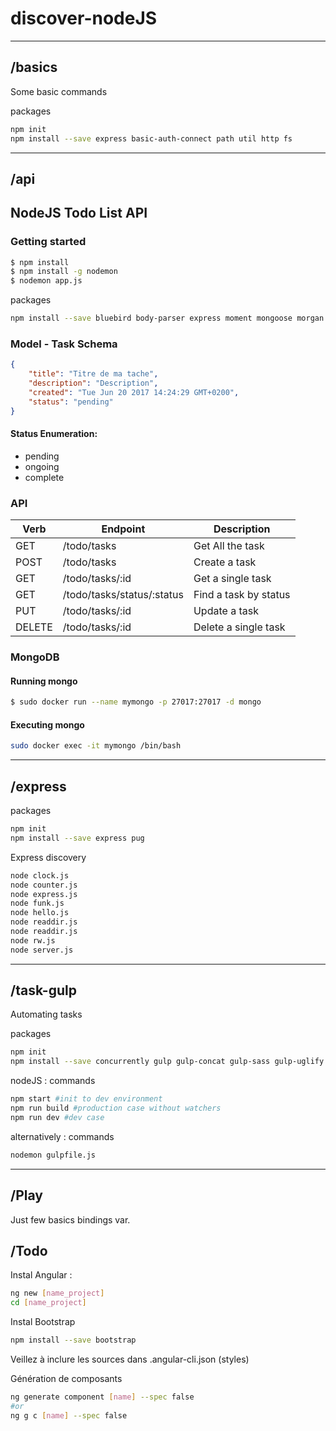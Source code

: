 # discover-nodeJS

---

## /basics

Some basic commands

packages 

```sh
npm init
npm install --save express basic-auth-connect path util http fs
```

---

## /api

## NodeJS Todo List API

### Getting started

```sh
$ npm install
$ npm install -g nodemon
$ nodemon app.js
```

packages 

```sh
npm install --save bluebird body-parser express moment mongoose morgan
```

### Model - Task Schema

```json
{
    "title": "Titre de ma tache",
    "description": "Description",
    "created": "Tue Jun 20 2017 14:24:29 GMT+0200",
    "status": "pending"
}
```

#### Status Enumeration:
 - pending
 - ongoing
 - complete


### API

| Verb    | Endpoint                   | Description           |
|---------|----------------------------|-----------------------|
| GET     | /todo/tasks                | Get All the task      |
| POST    | /todo/tasks                | Create a task         |
| GET     | /todo/tasks/:id            | Get a single task     |
| GET     | /todo/tasks/status/:status | Find a task by status |
| PUT     | /todo/tasks/:id            | Update a task         |
| DELETE  | /todo/tasks/:id            | Delete a single task  |

### MongoDB

#### Running mongo

```sh
$ sudo docker run --name mymongo -p 27017:27017 -d mongo
```

#### Executing mongo

```sh
sudo docker exec -it mymongo /bin/bash
```

---

## /express

packages

```sh
npm init 
npm install --save express pug
```

Express discovery

```sh
node clock.js
node counter.js
node express.js
node funk.js
node hello.js
node readdir.js
node readdir.js
node rw.js
node server.js
```

---

## /task-gulp

Automating tasks

packages

```sh
npm init
npm install --save concurrently gulp gulp-concat gulp-sass gulp-uglify lite-server
```

nodeJS : commands

```sh
npm start #init to dev environment
npm run build #production case without watchers
npm run dev #dev case
```

alternatively : commands

```sh
nodemon gulpfile.js
```

---

## /Play

Just few basics bindings var.

## /Todo

Instal Angular :

```sh
ng new [name_project]
cd [name_project]
```

Instal Bootstrap

```sh
npm install --save bootstrap
```

Veillez à inclure les sources dans .angular-cli.json (styles)

Génération de composants

```sh
ng generate component [name] --spec false
#or
ng g c [name] --spec false
```
